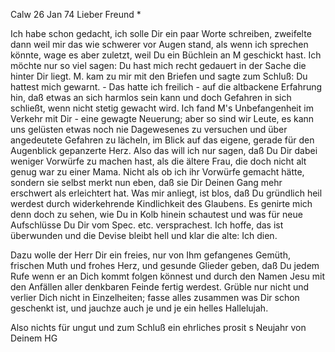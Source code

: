  Calw 26 Jan 74
Lieber Freund <Frohnmeyer>*

Ich habe schon gedacht, ich solle Dir ein paar Worte schreiben, zweifelte dann weil mir das wie schwerer vor Augen stand, als wenn ich sprechen könnte, wage es aber zuletzt, weil Du ein Büchlein an M geschickt hast. 
Ich möchte nur so viel sagen: Du hast mich recht gedauert in der Sache die hinter Dir liegt. M. kam zu mir mit den Briefen und sagte zum Schluß: Du hattest mich gewarnt. - Das hatte ich freilich - auf die altbackene Erfahrung hin, daß etwas an sich harmlos sein kann und doch Gefahren in sich schließt, wenn nicht stetig gewacht wird. Ich fand M's Unbefangenheit im Verkehr mit Dir - eine gewagte Neuerung; aber so sind wir Leute, es kann uns gelüsten etwas noch nie Dagewesenes zu versuchen und über angedeutete Gefahren zu lächeln, im Blick auf das eigene, gerade für den Augenblick gepanzerte Herz. Also das will ich nur sagen, daß Du Dir dabei weniger Vorwürfe zu machen hast, als die ältere Frau, die doch nicht alt genug war zu einer Mama. Nicht als ob ich ihr Vorwürfe gemacht hätte, sondern sie selbst merkt nun eben, daß sie Dir Deinen Gang mehr erschwert als erleichtert hat. 
Was mir anliegt, ist blos, daß Du gründlich heil werdest durch widerkehrende Kindlichkeit des Glaubens. Es genirte mich denn doch zu sehen, wie Du in Kolb hinein schautest und was für neue Aufschlüsse Du Dir vom Spec. etc. versprachest. Ich hoffe, das ist überwunden und die Devise bleibt hell und klar die alte: Ich dien.

Dazu wolle der Herr Dir ein freies, nur von Ihm gefangenes Gemüth, frischen Muth und frohes Herz, und gesunde Glieder geben, daß Du jedem Rufe wenn er an Dich kommt folgen könnest und durch den Namen Jesu mit den Anfällen aller denkbaren Feinde fertig werdest. Grüble nur nicht und verlier Dich nicht in Einzelheiten; fasse alles zusammen was Dir schon geschenkt ist, und jauchze auch je und je ein helles Hallelujah.

Also nichts für ungut und zum Schluß ein ehrliches prosit s Neujahr  von Deinem HG
